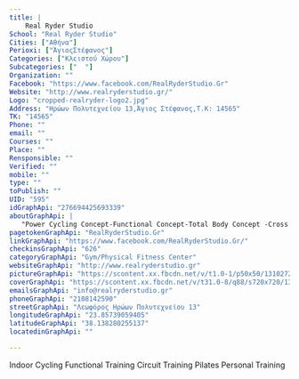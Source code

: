 ```yaml
---
title: |
    Real Ryder Studio
School: "Real Ryder Studio"
Cities: ["Αθήνα"]
Perioxi: ["ΆγιοςΣτέφανος"]
Categories: ["Κλειστού Χώρου"]
Subcategories: ["  "]
Organization: ""
Facebook: "https://www.facebook.com/RealRyderStudio.Gr"
Website: "http://www.realryderstudio.gr/"
Logo: "cropped-realryder-logo2.jpg"
Address: "Ηρώων Πολυτεχνείου 13,Άγιος Στέφανος,Τ.Κ: 14565"
TK: "14565"
Phone: ""
email: ""
Courses: ""
Place: ""
Rensponsible: ""
Verified: ""
mobile: ""
type: ""
toPublish: ""
UID: "595"
idGraphApi: "276694425693339"
aboutGraphApi: | 
   "Power Cycling Concept-Functional Concept-Total Body Concept -Cross Training Concept-Core Concept-Yoga Concept-Pilates Concept-Personal Training"
pagetokenGraphApi: "RealRyderStudio.Gr"
linkGraphApi: "https://www.facebook.com/RealRyderStudio.Gr/"
checkinsGraphApi: "626"
categoryGraphApi: "Gym/Physical Fitness Center"
websiteGraphApi: "http://www.realryderstudio.gr"
pictureGraphApi: "https://scontent.xx.fbcdn.net/v/t1.0-1/p50x50/13102727_1294575843905187_3277193636547434533_n.jpg?oh=b32c10d259f0df7ce4d3dc3e1e30701a&amp;oe=5B02C47C"
coverGraphApi: "https://scontent.xx.fbcdn.net/v/t31.0-8/q88/s720x720/13041187_1294576527238452_4212983130466521938_o.jpg?oh=971f40c550221c35b1c4babd2f40d964&amp;oe=5B00F349"
emailsGraphApi: "info@realryderstudio.gr"
phoneGraphApi: "2108142590"
streetGraphApi: "Λεωφόρος Ηρώων Πολυτεχνείου 13"
longitudeGraphApi: "23.85739059405"
latitudeGraphApi: "38.138280255137"
locatedinGraphApi: ""

---
```


Indoor Cycling Functional Training Circuit Training Pilates Personal Training

